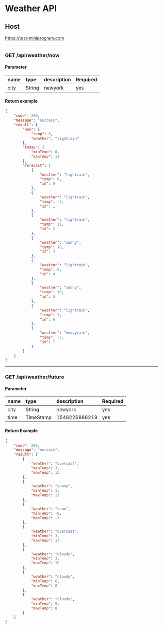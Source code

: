# Weather API

## Host
https://test-miniprogram.com

---

### GET /api/weather/now

#### Parameter

|   name    |  type  | description | Required |
|:--        |:--     |:--          |:--       |
|   city    | String |   newyork   |    yes   |

#### Return example

```json
{
    "code": 200,
    "message": "success",
    "result": {
        "now": {
            "temp": 0,
            "weather": "lightrain"
        },
        "today": {
            "minTemp": 0,
            "maxTemp": 11
        },
        "forecast": [
            {
                "weather": "lightrain",
                "temp": 0,
                "id": 0
            },
            {
                "weather": "lightrain",
                "temp": -2,
                "id": 1
            },
            {
                "weather": "lightrain",
                "temp": 11,
                "id": 2
            },
            {
                "weather": "sunny",
                "temp": 18,
                "id": 3
            },
            {
                "weather": "lightrain",
                "temp": 8,
                "id": 4
            },
            {
                "weather": "sunny",
                "temp": 10,
                "id": 5
            },
            {
                "weather": "lightrain",
                "temp": 1,
                "id": 6
            },
            {
                "weather": "heavyrain",
                "temp": -7,
                "id": 7
            }
        ]
    }
}
```
---

### GET /api/weather/future

#### Parameter

|   name    |    type   |  description  | Required |
|:---       |:---       |:---           |:---      |
|   city    | String    | newyork       |   yes    |
|   time    | TimeStamp | 1548226988219 |   yes    |

#### Return Example

```json
{
    "code": 200,
    "message": "success",
    "result": [
        {
            "weather": "overcast",
            "minTemp": 3,
            "maxTemp": 13
        },
        {
            "weather": "sunny",
            "minTemp": 1,
            "maxTemp": 11
        },
        {
            "weather": "snow",
            "minTemp": -8,
            "maxTemp": -3
        },
        {
            "weather": "overcast",
            "minTemp": 3,
            "maxTemp": 17
        },
        {
            "weather": "cloudy",
            "minTemp": 3,
            "maxTemp": 19
        },
        {
            "weather": "cloudy",
            "minTemp": 6,
            "maxTemp": 8
        },
        {
            "weather": "cloudy",
            "minTemp": 5,
            "maxTemp": 8
        }
    ]
}
```
